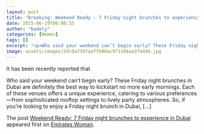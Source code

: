 ```yaml
---
layout: post
title: "Breaking: Weekend Ready - 7 Friday night brunches to experience in Dubai"
date: 2025-06-19T06:00:55
author: "badely"
categories: [Women]
tags: []
excerpt: "<p>Who said your weekend can’t begin early? These Friday night brunches in Dubai are definitely the best way to kickstart no more early mornings. Each"
image: assets/images/34c0a7307aaffb90ac9f1146aa37a446.jpg
---
```


It has been recently reported that <p>Who said your weekend can’t begin early? These Friday night brunches in Dubai are definitely the best way to kickstart no more early mornings. Each of these venues offers a unique experience, catering to various preferences—from sophisticated rooftop settings to lively party atmospheres. So, if you&#8217;re looking to enjoy a Friday night brunch in Dubai, [&#8230;]</p>
<p>The post <a href="https://emirateswoman.com/weekend-ready-7-friday-night-brunches-to-experience-in-dubai/" rel="nofollow">Weekend Ready: 7 Friday night brunches to experience in Dubai</a> appeared first on <a href="https://emirateswoman.com" rel="nofollow">Emirates Woman</a>.</p>

